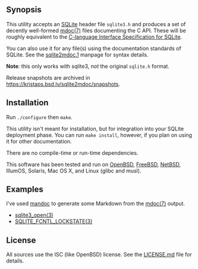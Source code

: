 ## Synopsis

This utility accepts an [SQLite](https://www.sqlite.org) header file
`sqlite3.h` and produces a set of decently well-formed
[mdoc(7)](https://man.openbsd.org/mdoc.7) files
documenting the C API.
These will be roughly equivalent to the [C-language Interface
Specification for SQLite](https://www.sqlite.org/c3ref/intro.html).

You can also use it for any file(s) using the documentation standards of
SQLite.
See the [sqlite2mdoc.1](sqlite2mdoc.1) manpage for syntax details.

**Note**: this only works with sqlite3, *not* the original `sqlite.h`
format.

Release snapshots are archived in
https://kristaps.bsd.lv/sqlite2mdoc/snapshots.

## Installation

Run `./configure` then `make`.

This utility isn't meant for installation, but for integration into your
SQLite deployment phase.  You can run `make install`, however, if you
plan on using it for other documentation.

There are no compile-time or run-time dependencies.

This software has been tested and run on 
[OpenBSD](https://www.openbsd.org),
[FreeBSD](https://www.freebsd.org),
[NetBSD](https://www.netbsd.org),
IllumOS, Solaris, Mac OS X, and Linux (glibc and musl).

## Examples

I've used [mandoc](https://mandoc.bsd.lv) to generate some Markdown from
the [mdoc(7)](https://man.openbsd.org/mdoc.7) output.

- [sqlite3\_open(3)](samples/sqlite3_open.3.md)
- [SQLITE\_FCNTL\_LOCKSTATE(3)](samples/SQLITE_FCNTL_LOCKSTATE.3.md)

## License

All sources use the ISC (like OpenBSD) license.
See the [LICENSE.md](LICENSE.md) file for details.
